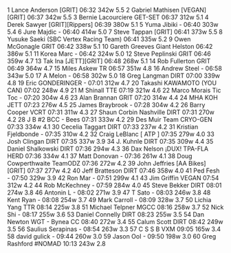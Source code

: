   1  Lance Anderson  [GRIT]  06:32    342w  5.5
  2  Gabriel Mathisen  [VEGAN][GRIT]  06:37    342w  5.5
  3  Bernie Lacourciere  GET-SET  06:37    312w  5.1
  4  Derek Sawyer  [GRIT][Rippers]  06:39    380w  5.1
  5  Yuma Jibiki  -  06:40    303w  5.4
  6  Jure Majdic  -  06:40    414w  5.0
  7  Steve Tappan  [GRIT]  06:41    373w  5.5
  8  Yusuke Saeki  (SBC Vertex Racing Team)    06:41    335w  5.2
  9  Owen McGonagle  GRIT  06:42    338w  5.1
 10  Gareth Greeves  Giant Helston  06:42    386w  5.1
 11  Korea Marc  -  06:42    324w  5.0
 12  Steve Peplinski  GRIT  06:46    359w  4.7
 13  Tak Ina  [JETT][GRIT]  06:48    268w  5.1
 14  Rob Fullerton  GRIT  06:49    364w  4.7
 15  Miles Askew  TR  06:57    351w  4.8
 16  Andrew Steel  -  06:58    343w  5.0
 17  A Melon  -  06:58    302w  5.0
 18  Greg Langman  DIRT  07:00    339w  4.8
 19  Eric GONDERINGER  -  07:01    312w  4.7
 20  Takashi KAWAMOTO  (YOU CAN)    07:02    248w  4.9
 21  M Shinall  TTE  07:19    321w  4.6
 22  Marco Morais Tic Toc  -  07:20    304w  4.6
 23  Alan Brannan  GRIT  07:20    314w  4.4
 24  MHA KOH  JETT  07:23    276w  4.5
 25  James Braybrook  -  07:28    304w  4.2
 26  Barry Cooper  VCRT  07:31    311w  4.3
 27  Shaun Corbin Nashville  DIRT  07:31    270w  4.2
 28  J B #2  BCC - Bees  07:31    333w  4.2
 29  Des Muir  Team CRYO-GEN  07:33    334w  4.1
 30  Cecelia Taggart  DIRT  07:33    237w  4.2
 31  Kristian Fjeldbonde  -  07:35    310w  4.2
 32  Craig LeBlanc  [ ATP ]  07:35    279w  4.0
 33  Josh Clingan  DIRT  07:35    337w  3.9
 34  J. Kuhnle  DIRT  07:35    309w  4.4
 35  Daniel Shalkowski  DIRT  07:36    294w  4.3
 36  Dax Nelson  ¡DUX! TPA-FLA HERD  07:36    334w  4.1
 37  Matt Donovan  -  07:36    261w  4.1
 38  Doug Cowperthwaite  TeamODZ  07:36    272w  4.2
 39  John Jeffries  [AA Bikes][GRIT]  07:37    277w  4.2
 40  Jeff Bratteson  DIRT  07:46    358w  4.0
 41  Ped Fesh  -  07:50    329w  3.9
 42  Ron Mar  -  07:51    299w  4.1
 43  Jim Griffin  VEGAN  07:54    312w  4.2
 44  Rob McKechney  -  07:59    284w  4.0
 45  Steve Bekker  DIRT  08:01    274w  3.8
 46  Antonin L  -  08:02    271w  3.9
 47  T Sato  -  08:03    246w  3.8
 48  Kent Ryan  -  08:08    254w  3.7
 49  Mark Carroll  -  08:09    328w  3.7
 50  Lichia Yang  TTR  08:14    225w  3.8
 51  Michael Telpner  MGCC  08:16    258w  3.7
 52  Nick Shi  -  08:17    255w  3.6
 53  Daniel Connelly  DIRT  08:23    255w  3.5
 54  Dan Newton  WGT - Bynea CC  08:40    272w  3.4
 55  Calum Scott  DIRT  08:42    249w  3.5
 56  Saulius Serapinas  -  08:54    263w  3.3
 57  C S S B  VXM  09:05    165w  3.4
 58  david gulick  -  09:44    260w  3.0
 59  Jason OoI  -  09:50    198w  3.0
 60  Greg Rashford  #NOMAD  10:13    243w  2.8
